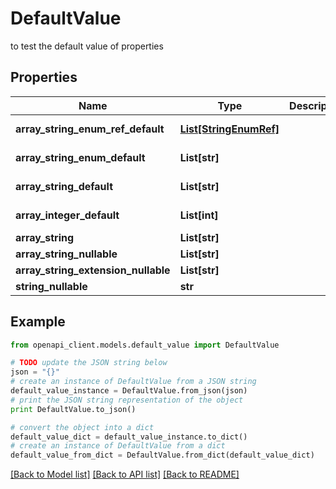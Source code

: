 # DefaultValue

to test the default value of properties

## Properties
Name | Type | Description | Notes
------------ | ------------- | ------------- | -------------
**array_string_enum_ref_default** | [**List[StringEnumRef]**](StringEnumRef.md) |  | [optional] [default to ["success","failure"]]
**array_string_enum_default** | **List[str]** |  | [optional] [default to ["success","failure"]]
**array_string_default** | **List[str]** |  | [optional] [default to ["failure","skipped"]]
**array_integer_default** | **List[int]** |  | [optional] [default to [1,3]]
**array_string** | **List[str]** |  | [optional] 
**array_string_nullable** | **List[str]** |  | [optional] 
**array_string_extension_nullable** | **List[str]** |  | [optional] 
**string_nullable** | **str** |  | [optional] 

## Example

```python
from openapi_client.models.default_value import DefaultValue

# TODO update the JSON string below
json = "{}"
# create an instance of DefaultValue from a JSON string
default_value_instance = DefaultValue.from_json(json)
# print the JSON string representation of the object
print DefaultValue.to_json()

# convert the object into a dict
default_value_dict = default_value_instance.to_dict()
# create an instance of DefaultValue from a dict
default_value_from_dict = DefaultValue.from_dict(default_value_dict)
```
[[Back to Model list]](../README.md#documentation-for-models) [[Back to API list]](../README.md#documentation-for-api-endpoints) [[Back to README]](../README.md)


